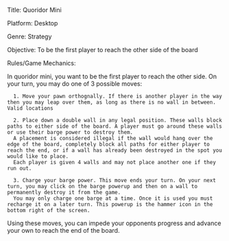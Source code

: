 Title: Quoridor Mini

Platform: Desktop

Genre: Strategy

Objective: To be the first player to reach the other side of the board

Rules/Game Mechanics: 

In quoridor mini, you want to be the first player to reach the other side. On your turn, you may do one of 3 possible moves:


      1. Move your pawn orthognally. If there is another player in the way then you may leap over them, as long as there is no wall in between. Valid locations 
      
      2. Place down a double wall in any legal position. These walls block paths to either side of the board. A player must go around these walls or use their barge power to destroy them.
      A placement is considered illegal if the wall would hang over the edge of the board, completely block all paths for either player to reach the end, or if a wall has already been destroyed in the spot you would like to place.
      Each player is given 4 walls and may not place another one if they run out.
      
      3. Charge your barge power. This move ends your turn. On your next turn, you may click on the barge powerup and then on a wall to permanently destroy it from the game. 
      You may only charge one barge at a time. Once it is used you must recharge it on a later turn. This powerup is the hammer icon in the bottom right of the screen.


Using these moves, you can impede your opponents progress and advance your own to reach the end of the board. 

